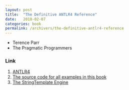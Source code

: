 ```yaml
---
layout: post
title:  "The Definitive ANTLR4 Reference"
date:   2018-02-07
categories: book
permalink: /archivers/the-definitive-antlr4-reference
---
```


* Terence Parr
* The Pragmatic Programmers

### Link ###
1. [ANTLR4](http://www.antlr.org/)
2. [The source code for all examples in this book](http://pragprog.com/titles/tpantlr2/source_code)
3. [The StringTemplate Engine](http://www.stringtemplate.org/about.html)
